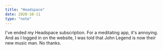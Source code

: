 ```yaml
---
title: "Headspace"
date: 2020-10-11
type: "note"
---
```


I've ended my Headspace subscription. For a meditating app, it's annoying. And as I logged in on the website, I was told that John Legend is now their new music man. 
No thanks.
